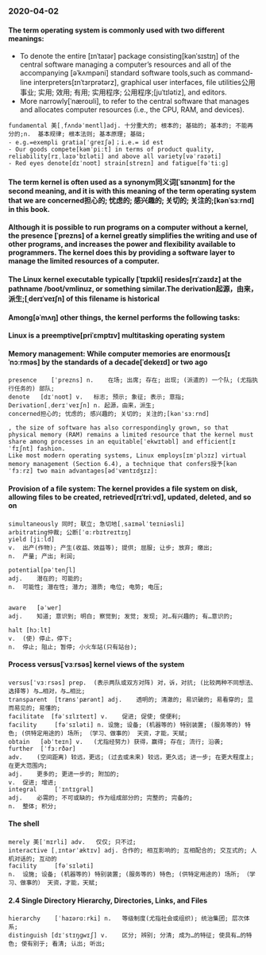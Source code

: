 ### 2020-04-02
#### The term operating system is commonly used with two different meanings:

- To denote the entire [ɪnˈtaɪər] package consisting[kənˈsɪstɪŋ] of the central software managing a computer’s resources and all of the accompanying [əˈkʌmpəni] standard software tools,such as command-line interpreters[ɪnˈtɜrprətərz], graphical user interfaces, file utilities公用事业; 实用; 效用; 有用; 实用程序; 公用程序;[juˈtɪlətiz], and editors.
- More narrowly[ˈnæroʊli], to refer to the central software that manages and allocates computer resources (i.e., the CPU, RAM, and devices).

```
fundamental 美[ˌfʌndəˈmentl]adj.	十分重大的; 根本的; 基础的; 基本的; 不能再分的;n.	基本规律; 根本法则; 基本原理; 基础;
- e.g.=exempli gratia[ˈɡreɪʃə]；i.e.= id est 
- Our goods compete[kəmˈpiːt] in terms of product quality, reliability[rɪˌlaɪə'bɪləti] and above all variety[vəˈraɪəti]
- Red eyes denote[dɪˈnoʊt] strain[streɪn] and fatigue[fəˈtiːɡ]
```

#### The term kernel is often used as a synonym同义词[ˈsɪnənɪm] for the second meaning, and it is with this meaning of the term operating system that we are concerned担心的; 忧虑的; 感兴趣的; 关切的; 关注的;[kənˈsɜːrnd] in this book.

#### Although it is possible to run programs on a computer without a kernel, the presence [ˈprezns] of a kernel greatly simplifies the writing and use of other programs, and increases the power and flexibility available to programmers. The kernel does this by providing a software layer to manage the limited resources of a computer.

#### The Linux kernel executable typically [ˈtɪpɪkli] resides[rɪˈzaɪdz] at the pathname /boot/vmlinuz, or something similar.The derivation起源，由来，派生;[ˌderɪˈveɪʃn] of this filename is historical

#### Among[əˈmʌŋ] other things, the kernel performs the following tasks:

#### Linux is a preemptive[priˈɛmptɪv] multitasking operating system

####  Memory management: While computer memories are enormous[ɪˈnɔːrməs] by the standards of a decade[ˈdekeɪd] or two ago 

```
presence	[ˈprezns] n.	在场; 出席; 存在; 出现; (派遣的) 一个队; (尤指执行任务的) 部队;
denote	 [dɪˈnoʊt] v.	标志; 预示; 象征; 表示; 意指;
Derivation[ˌderɪˈveɪʃn] n. 起源，由来，派生;
concerned担心的; 忧虑的; 感兴趣的; 关切的; 关注的;[kənˈsɜːrnd] 

, the size of software has also correspondingly grown, so that physical memory (RAM) remains a limited resource that the kernel must share among processes in an equitable[ˈekwɪtəbl] and efficient[ɪˈfɪʃnt] fashion. 
Like most modern operating systems, Linux employs[ɪmˈplɔɪz] virtual memory management (Section 6.4), a technique that confers授予[kənˈfɜːrz] two main advantages[ədˈvæntɪdʒɪz]:
```

#### Provision of a file system: The kernel provides a file system on disk, allowing files to be created, retrieved[rɪˈtriːvd], updated, deleted, and so on
```
simultaneously 同时; 联立; 急切地[ˌsaɪməlˈteɪniəsli]
arbitrating仲裁; 公断[ˈɑːrbɪtreɪtɪŋ]
yield [jiːld]
v.	出产(作物); 产生(收益、效益等); 提供; 屈服; 让步; 放弃; 缴出;
n.	产量; 产出; 利润;

potential[pəˈtenʃl]
adj.	潜在的; 可能的;
n.	可能性; 潜在性; 潜力; 潜质; 电位; 电势; 电压;


aware	[əˈwer]
adj.	知道; 意识到; 明白; 察觉到; 发觉; 发现; 对…有兴趣的; 有…意识的;

halt [hɔːlt]
v.	(使) 停止，停下;
n.	停止; 阻止; 暂停; 小火车站(只有站台);
```
#### Process versus[ˈvɜːrsəs] kernel views of the system 


```
versus[ˈvɜːrsəs] prep.	(表示两队或双方对阵) 对，诉，对抗; (比较两种不同想法、选择等) 与…相对，与…相比;
transparent  [trænsˈpærənt] adj.	透明的; 清澈的; 易识破的; 易看穿的; 显而易见的; 易懂的;
facilitate  [fəˈsɪlɪteɪt] v.	促进; 促使; 使便利;
facility	 [fəˈsɪləti] n.	设施; 设备; (机器等的) 特别装置; (服务等的) 特色; (供特定用途的) 场所; （学习、做事的） 天资，才能，天赋;
obtain	 [əbˈteɪn] v.	(尤指经努力) 获得，赢得; 存在; 流行; 沿袭;
further	 [ˈfɜːrðər]
adv.	(空间距离) 较远，更远; (过去或未来) 较远，更久远; 进一步; 在更大程度上; 在更大范围内;
adj.	更多的; 更进一步的; 附加的;
v.	促进; 增进;
integral	 [ˈɪntɪɡrəl]
adj.	必需的; 不可或缺的; 作为组成部分的; 完整的; 完备的;
n.	整体; 积分;

```
#### The shell
```
merely 美[ˈmɪrli] adv.	仅仅; 只不过;
interactive [ˌɪntərˈæktɪv] adj.	合作的; 相互影响的; 互相配合的; 交互式的; 人机对话的; 互动的
facility	 [fəˈsɪləti]
n.	设施; 设备; (机器等的) 特别装置; (服务等的) 特色; (供特定用途的) 场所; （学习、做事的） 天资，才能，天赋;
```
#### 2.4 Single Directory Hierarchy, Directories, Links, and Files

```
hierarchy	 [ˈhaɪərɑːrki] n.	等级制度(尤指社会或组织); 统治集团; 层次体系;
distinguish [dɪˈstɪŋɡwɪʃ] v.	区分; 辨别; 分清; 成为…的特征; 使具有…的特色; 使有别于; 看清; 认出; 听出;

```


```
